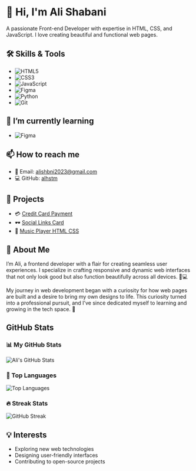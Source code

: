 # 👋 Hi, I'm Ali Shabani

A passionate Front-end Developer with expertise in HTML, CSS, and JavaScript. I love creating beautiful and functional web pages.

## 🛠 Skills & Tools

- ![HTML5](https://img.shields.io/badge/HTML5-%23E34F26.svg?style=for-the-badge&logo=html5&logoColor=white)
- ![CSS3](https://img.shields.io/badge/CSS3-%231572B6.svg?style=for-the-badge&logo=css3&logoColor=white)
- ![JavaScript](https://img.shields.io/badge/JavaScript-%23F7DF1C.svg?style=for-the-badge&logo=javascript&logoColor=black)
- ![Figma](https://img.shields.io/badge/Figma-%2350C0F0.svg?style=for-the-badge&logo=figma&logoColor=white)
- ![Python](https://img.shields.io/badge/Python-%23367C8C.svg?style=for-the-badge&logo=python&logoColor=white)
- ![Git](https://img.shields.io/badge/Git-%23E94E77.svg?style=for-the-badge&logo=git&logoColor=white)

## 🌱 I’m currently learning

- ![Figma](https://img.shields.io/badge/Figma-%2350C0F0.svg?style=for-the-badge&logo=figma&logoColor=white)

## 📫 How to reach me

- 📧 Email: [alishbni2023@gmail.com](mailto:alishbni2023@gmail.com)
- 💻 GitHub: [alhstm](https://github.com/alihstm)

## 📂 Projects

- 💳 [Credit Card Payment](https://github.com/alihstm/Credit-Card-Payment)
- 🕶️ [Social Links Card](https://github.com/alihstm/Social-Links-Card)
- 🎵 [Music Player HTML CSS](https://github.com/alihstm/Music-player-HTML-CSS)

## 🤔 About Me

I’m Ali, a frontend developer with a flair for creating seamless user experiences. I specialize in crafting responsive and dynamic web interfaces that not only look good but also function beautifully across all devices. 📱💻

My journey in web development began with a curiosity for how web pages are built and a desire to bring my own designs to life. This curiosity turned into a professional pursuit, and I’ve since dedicated myself to learning and growing in the tech space. 🚀

## GitHub Stats

### 📊 My GitHub Stats
![Ali's GitHub Stats](https://github-readme-stats.vercel.app/api?username=alihstm&show_icons=true&count_private=true&hide_title=true&hide=prs&theme=radical&bg_color=0D1117&border_color=ffffff&text_color=ffffff&icon_color=3498db)

### 🌟 Top Languages
![Top Languages](https://github-readme-stats.vercel.app/api/top-langs/?username=alihstm&layout=compact&theme=radical&bg_color=0D1117&border_color=ffffff&text_color=ffffff)

### 🔥 Streak Stats
![GitHub Streak](https://github-readme-streak-stats.herokuapp.com/?user=alihstm&theme=radical&background=0D1117&border=ffffff&ring=3498db&fire=3498db&currStreakLabel=3498db)

## 💡 Interests

- Exploring new web technologies
- Designing user-friendly interfaces
- Contributing to open-source projects
